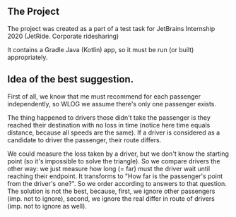 
## The Project

The project was created as a part of a test task for JetBrains Internship 2020 (JetRide. Corporate ridesharing)

It contains a Gradle Java (Kotlin) app, so it must be run (or built) appropriately.

## Idea of the best suggestion.

First of all, we know that me must recommend for each passenger independently, so WLOG we assume there's only one passenger exists.

The thing happened to drivers those didn't take the passenger is they reached their destination with no loss in time
(notice here time equals distance, because all speeds are the same). If a driver is considered as a candidate to driver the passenger,
their route differs.

We could measure the loss taken by a driver, but we don't know the starting point (so it's impossible to solve
the triangle). So we compare drivers the other way: we just measure how long (= far) must the driver wait until reaching their endpoint.
It transforms to "How far is the passenger's point from the driver's one?". So we order according to answers to that question.
The solution is not the best, because, first, we ignore other passengers (imp. not to ignore), second, we ignore the real differ in route
of drivers (imp. not to ignore as well).

